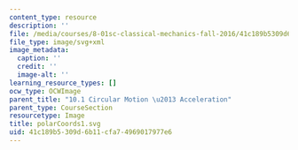 ```yaml
---
content_type: resource
description: ''
file: /media/courses/8-01sc-classical-mechanics-fall-2016/41c189b5309d6b11cfa74969017977e6_polarCoords1.svg
file_type: image/svg+xml
image_metadata:
  caption: ''
  credit: ''
  image-alt: ''
learning_resource_types: []
ocw_type: OCWImage
parent_title: "10.1 Circular Motion \u2013 Acceleration"
parent_type: CourseSection
resourcetype: Image
title: polarCoords1.svg
uid: 41c189b5-309d-6b11-cfa7-4969017977e6
---
```


